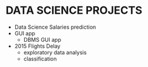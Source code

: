 # DATA SCIENCE PROJECTS 
- Data Science Salaries prediction
- GUI app 
    - DBMS GUI app
- 2015 Flights Delay
    - exploratory data analysis 
    - classification
